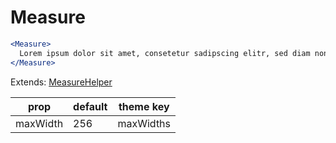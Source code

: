 # Measure

```.jsx
<Measure>
  Lorem ipsum dolor sit amet, consetetur sadipscing elitr, sed diam nonumy eirmod tempor invidunt ut labore et dolore magna aliquyam erat, sed diam voluptua. At vero eos et accusam et justo duo dolores et ea rebum. Stet clita kasd gubergren, no sea takimata sanctus est Lorem ipsum dolor sit amet.
</Measure>

```



Extends: [MeasureHelper](/components/MeasureHelper)

prop | default | theme key
---|---|---
maxWidth | 256 | maxWidths